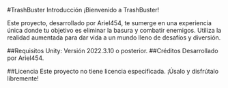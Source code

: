#TrashBuster
Introducción
¡Bienvenido a TrashBuster!

Este proyecto, desarrollado por Ariel454, te sumerge en una experiencia única donde tu objetivo es eliminar la basura y combatir enemigos. Utiliza la realidad aumentada para dar vida a un mundo lleno de desafíos y diversión.

##Requisitos
Unity: Versión 2022.3.10 o posterior.
##Créditos
Desarrollado por Ariel454.

##Licencia
Este proyecto no tiene licencia especificada. ¡Úsalo y disfrútalo libremente!
